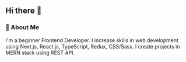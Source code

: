 ## Hi there 👋

### 🔭 About Me
I'm a beginner Frontend Developer. I increase skills in web development using Next.js, React.js, TypeScript, Redux, CSS/Sass. I create projects in MERN stack using REST API.

<!--
**GrzegorzWirtek/grzegorzwirtek** is a ✨ _special_ ✨ repository because its `README.md` (this file) appears on your GitHub profile.

Here are some ideas to get you started:

- 🌱 I’m currently learning ...
- 👯 I’m looking to collaborate on ...
- 🤔 I’m looking for help with ...
- 💬 Ask me about ...
- 📫 How to reach me: ...
- 😄 Pronouns: ...
- ⚡ Fun fact: ...
-->

